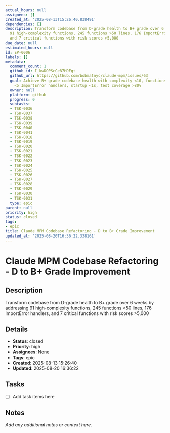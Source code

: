 ```yaml
---
actual_hours: null
assignees: []
created_at: '2025-08-13T15:26:40.838491'
dependencies: []
description: Transform codebase from D-grade health to B+ grade over 6 weeks by addressing
  91 high-complexity functions, 245 functions >50 lines, 176 ImportError handlers,
  and 7 critical functions with risk scores >5,000
due_date: null
estimated_hours: null
id: EP-0006
labels: []
metadata:
  comment_count: 1
  github_id: I_kwDOPScCe87HDFgt
  github_url: https://github.com/bobmatnyc/claude-mpm/issues/63
  goal: Achieve B+ grade codebase health with complexity <10, functions <50 lines,
    <5 ImportError handlers, startup <1s, test coverage >80%
  owner: null
  platform: github
  progress: 0
  subtasks:
  - TSK-0036
  - TSK-0037
  - TSK-0038
  - TSK-0039
  - TSK-0040
  - TSK-0041
  - TSK-0018
  - TSK-0019
  - TSK-0020
  - TSK-0021
  - TSK-0022
  - TSK-0023
  - TSK-0024
  - TSK-0025
  - TSK-0026
  - TSK-0027
  - TSK-0028
  - TSK-0029
  - TSK-0030
  - TSK-0031
  type: epic
parent: null
priority: high
status: closed
tags:
- epic
title: Claude MPM Codebase Refactoring - D to B+ Grade Improvement
updated_at: '2025-08-20T16:36:22.338161'
---
```


# Claude MPM Codebase Refactoring - D to B+ Grade Improvement

## Description
Transform codebase from D-grade health to B+ grade over 6 weeks by addressing 91 high-complexity functions, 245 functions >50 lines, 176 ImportError handlers, and 7 critical functions with risk scores >5,000

## Details
- **Status**: closed
- **Priority**: high
- **Assignees**: None
- **Tags**: epic
- **Created**: 2025-08-13 15:26:40
- **Updated**: 2025-08-20 16:36:22

## Tasks
- [ ] Add task items here

## Notes
_Add any additional notes or context here._
